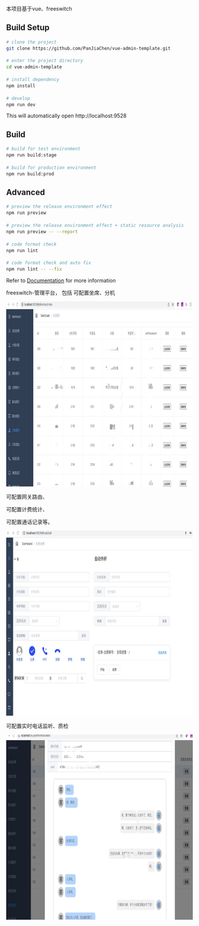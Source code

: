 本项目基于vue、freeswitch

## Build Setup

```bash
# clone the project
git clone https://github.com/PanJiaChen/vue-admin-template.git

# enter the project directory
cd vue-admin-template

# install dependency
npm install

# develop
npm run dev
```

This will automatically open http://localhost:9528

## Build

```bash
# build for test environment
npm run build:stage

# build for production environment
npm run build:prod
```

## Advanced

```bash
# preview the release environment effect
npm run preview

# preview the release environment effect + static resource analysis
npm run preview -- --report

# code format check
npm run lint

# code format check and auto fix
npm run lint -- --fix
```

Refer to [Documentation](https://www.zhihu.com/people/yin-xing-pan) for more information


freeswitch-管理平台，
包括 
可配置坐席、分机
<p align="center">
<img src="https://github.com/laoyin/freeswitch_admin_ui/blob/master/src/assets/user_fenji.jpg"  height="500" width="720">
</p>
可配置网关路由、

可配置计费统计、

可配置通话记录等。
<p align="center">
<img src="https://github.com/laoyin/freeswitch_admin_ui/blob/master/src/assets/user_call.jpg"  height="500" width="720">
</p>
可配置实时电话监听、质检

<p align="center">
<img src="https://github.com/laoyin/freeswitch_admin_ui/blob/master/src/assets/user_jianting.jpg"  height="500" width="720">
</p>
